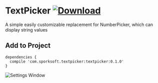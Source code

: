 # TextPicker [ ![Download](https://api.bintray.com/packages/jschnall/maven/TextPicker/images/download.svg?version=0.1.0) ](https://bintray.com/jschnall/maven/TextPicker/0.1.0/link)
A simple easily customizable replacement for NumberPicker, which can display string values

## Add to Project
```
dependencies {
  compile 'com.sporksoft.textpicker:textpicker:0.1.0'
}
```

![Settings Window](https://raw.github.com/jschnall/TextPicker/master/screenshot.png)
